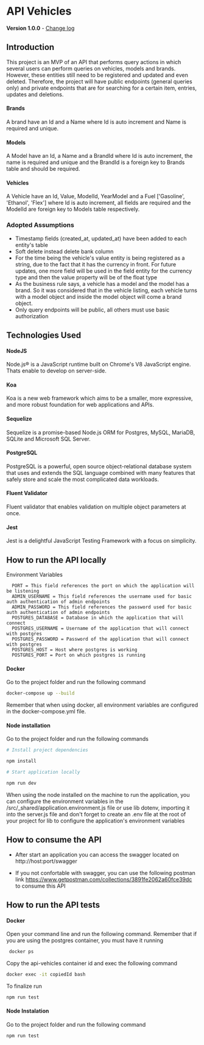 # API Vehicles

**Version 1.0.0** - [Change log](CHANGELOG.md)

## Introduction

This project is an MVP of an API that performs query actions in which several users can perform queries on vehicles, models and brands. However, these entities still need to be registered and updated and even deleted. Therefore, the project will have public endpoints (general queries only) and private endpoints that are for searching for a certain item, entries, updates and deletions.

#### Brands
  A brand have an Id and a Name where Id is auto increment and Name is required and unique.

#### Models
  A Model have an Id, a Name and a BrandId where Id is auto increment, the name is required and unique and the BrandId is a foreign key to Brands table and should be required.

#### Vehicles
  A Vehicle have an Id, Value, ModelId, YearModel and a Fuel ['Gasoline', 'Ethanol', 'Flex'] where Id is auto increment, all fields are required  and the  ModelId are foreign key to Models table respectively.


### Adopted Assumptions
- Timestamp fields (created_at, updated_at) have been added to each entity's table
- Soft delete instead delete bank column
- For the time being the vehicle's value entity is being registered as a string, due to the fact that it has the currency in front. For future updates, one more field will be used in the field entity for the currency type and then the value property will be of the float type
- As the business rule says, a vehicle has a model and the model has a brand. So it was considered that in the vehicle listing, each vehicle turns with a model object and inside the model object will come a brand object.
- Only query endpoints will be public, all others must use basic authorization


## Technologies Used

#### NodeJS
Node.js® is a JavaScript runtime built on Chrome's V8 JavaScript engine. Thats enable to develop on server-side.

#### Koa
Koa is a new web framework which aims to be a smaller, more expressive, and more robust foundation for web applications and APIs.

#### Sequelize
Sequelize is a promise-based Node.js ORM for Postgres, MySQL, MariaDB, SQLite and Microsoft SQL Server.

#### PostgreSQL
PostgreSQL is a powerful, open source object-relational database system that uses and extends the SQL language combined with many features that safely store and scale the most complicated data workloads.

#### Fluent Validator
Fluent validator that enables validation on multiple object parameters at once.

#### Jest
Jest is a delightful JavaScript Testing Framework with a focus on simplicity. 


## How to run the API locally

Environment Variables
```
  PORT = This field references the port on which the application will be listening
  ADMIN_USERNAME = This field references the username used for basic auth authentication of admin endpoints
  ADMIN_PASSWORD = This field references the password used for basic auth authentication of admin endpoints
  POSTGRES_DATABASE = Database in which the application that will connect
  POSTGRES_USERNAME = Username of the application that will connect with postgres
  POSTGRES_PASSWORD = Password of the application that will connect with postgres
  POSTGRES_HOST = Host where postgres is working
  POSTGRES_PORT = Port on which postgres is running
```

#### Docker

Go to the project folder and run the following command
```sh
docker-compose up --build
```
Remember that when using docker, all environment variables are configured in the docker-compose.yml file.

#### Node installation

Go to the project folder and run the following commands


```sh
# Install project dependencies

npm install
```

```sh
# Start application locally

npm run dev
```

When using the node installed on the machine to run the application, you can configure the environment variables in the /src/_shared/application.environment.js file or use lib dotenv, importing it into the server.js file and don't forget to create an .env file at the root of your project for lib to configure the application's environment variables

## How to consume the API
  - After start an application you can access the swagger located on http://host:port/swagger

  - If you not confortable with swagger, you can use the following postman link https://www.getpostman.com/collections/3891fe2062a60fce39dc to consume this API


## How to run the API tests

#### Docker

Open your command line and run the following command. Remember that if you are using the postgres container, you must have it running
```sh
 docker ps
```
Copy the api-vehicles container id and exec the following command

```sh
docker exec -it copiedId bash
```

To finalize run

```sh
npm run test
```


#### Node Instalation

 Go to the project folder and run the following command

```sh
npm run test
```













